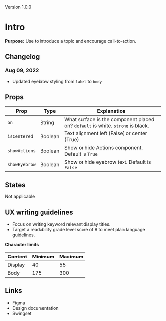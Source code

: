Version 1.0.0

# Intro

**Purpose:** Use to introduce a topic and encourage call-to-action.

## Changelog

### Aug 09, 2022

* Updated eyebrow styling from `label` to `body`

## Props

| Prop | Type | Explanation |
|----|----|----|
| `on` | String | What surface is the component placed on? `default` is white. `strong` is black. |
| `isCentered` | Boolean | Text alignment left (False) or center (True) |
| `showActions` | Boolean | Show or hide Actions component. Default is `True` |
| `showEyebrow` | Boolean | Show or hide eyebrow text. Default is `False` |

## States

Not applicable

## UX writing guidelines

* Focus on writing keyword relevant display titles.
* Target a readability grade level score of 8 to meet plain language guidelines.


**Character limits**

| Content | Minimum | Maximum |
|----|----|----|
| Display | 40 | 55 |
| Body | 175 | 300 |

## Links

* Figma
* Design documentation
* Swingset


